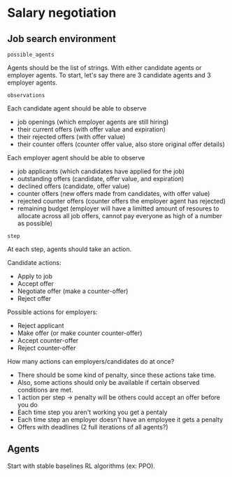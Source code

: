 # Salary negotiation

## Job search environment

`possible_agents`

Agents should be the list of strings. With either candidate agents or employer agents. To start, let's say there are 3 candidate agents and 3 employer agents.

`observations`

Each candidate agent should be able to observe

- job openings (which employer agents are still hiring)
- their current offers (with offer value and expiration)
- their rejected offers (with offer value)
- their counter offers (counter offer value, also store original offer details)

Each employer agent should be able to observe

- job applicants (which candidates have applied for the job)
- outstanding offers (candidate, offer value, and expiration)
- declined offers (candidate, offer value)
- counter offers (new offers made from candidates, with offer value)
- rejected counter offers (counter offers the employer agent has rejected)
- remaining budget (employer will have a limitted amount of resoures to allocate across all job offers, cannot pay everyone as high of a number as possible)

`step`

At each step, agents should take an action.

Candidate actions:

- Apply to job
- Accept offer
- Negotiate offer (make a counter-offer)
- Reject offer

Possible actions for employers:

- Reject applicant
- Make offer (or make counter counter-offer)
- Accept counter-offer
- Reject counter-offer

How many actions can employers/candidates do at once?

- There should be some kind of penalty, since these actions take time.
- Also, some actions should only be available if certain observed conditions are met.
- 1 action per step -> penalty will be others could accept an offer before you do
- Each time step you aren't working you get a pentaly
- Each time step an employer doesn't have an employee it gets a penalty
- Offers with deadlines (2 full iterations of all agents?)

## Agents

Start with stable baselines RL algorithms (ex: PPO).
